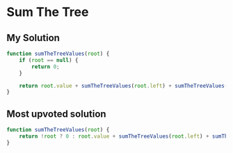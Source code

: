 # Sum The Tree

## My Solution

```javascript
function sumTheTreeValues(root) {
    if (root == null) {
        return 0;
    }

    return root.value + sumTheTreeValues(root.left) + sumTheTreeValues(root.right);
}
```

## Most upvoted solution

```javascript
function sumTheTreeValues(root) {
    return !root ? 0 : root.value + sumTheTreeValues(root.left) + sumTheTreeValues(root.right);
}
```
